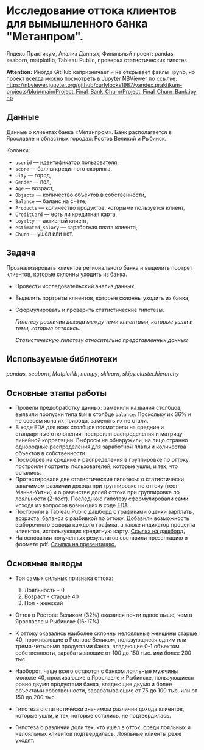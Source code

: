 # Исследование оттока клиентов для вымышленного банка "Метанпром".

Яндекс.Практикум, Анализ Данных, Финальный проект: pandas, seaborn, matplotlib, Tableau Public, проверка статистических гипотез

__Attention:__ Иногда GitHub капризничает и не открывает файлы .ipynb, но проект всегда можно посмотреть в Jupyter NBViewer по ссылке: https://nbviewer.jupyter.org/github/curlylocks1987/yandex.praktikum-projects/blob/main/Project_Final_Bank_Churn/Project_Final_Churn_Bank.ipynb


## Данные

Данные о клиентах банка «Метанпром». Банк располагается в Ярославле и областных городах: Ростов Великий и Рыбинск.

Колонки:

- `userid` — идентификатор пользователя,
- `score` — баллы кредитного скоринга,
- `City` — город,
- `Gender` — пол,
- `Age` — возраст,
- `Objects` — количество объектов в собственности,
- `Balance` — баланс на счёте,
- `Products` — количество продуктов, которыми пользуется клиент,
- `CreditCard` — есть ли кредитная карта,
- `Loyalty` — активный клиент,
- `estimated_salary` — заработная плата клиента,
- `Churn` — ушёл или нет.

## Задача

Проанализировать клиентов регионального банка и выделить портрет клиентов, которые склонны уходить из банка.

- Провести исследовательский анализ данных,
- Выделить портреты клиентов, которые склонны уходить из банка,
- Сформулировать и проверить статистические гипотезы.

    *Гипотезу различия дохода между теми клиентами, которые ушли и теми, которые остались.*

    *Статистическую гипотезу относительно представленных данных*

## Используемые библиотеки
*pandas*, *seaborn*, *Matplotlib*, *numpy*, *sklearn*, *skipy.cluster.hierarchy*

## Основные этапы работы

- Провели предобработку данных: заменили названия столбцов, выявили пропуски типа `NaN` в столбце `balance`. Поскольку их 36% и не совсем ясна их природа, заменять их не стали.
- В ходе EDA для всех столбцов посмотрели на средние и стандартные отклонения, построили распределения и матрицу линейной корреляции. Выбросы не обнаружили, на лицо странно однородные распределения для заработной платы и количества объектов в собственности. 
- Посмотрев на средние и распределения в группировке по оттоку, построили портреты пользователей, которые ушли, и тех, что остались.
- Протестировали две статистические гипотезы: о статистически заначимом различии дохода при группировке по оттоку (тест Манна-Уитни) и о равенстве долей оттока при группировке по лояльности (Z-тест). Последнюю гипотезу сформулировали сами исходя из вопросов возникших в ходе EDA.
- Построили в Tableau Public дашборд с графиками оценки зарплаты, возраста, баланса с разбивкой по оттоку. Добавили возможность выборочного вывода каждого графика, а также индикатор процента клиентов, использующих кредитную карту. [Ссылка на дашборд.](https://public.tableau.com/views/Metanprom_Churn/Dashboard1?:language=en&:display_count=y&publish=yes&:origin=viz_share_link)
- На основании полученных результатов составили презентацию в формате pdf. [Ссылка на презентацию.](https://github.com/curlylocks1987/yandex.praktikum-projects/blob/main/Project_Final_Bank_Churn/Churn_Final.pdf)

## Основные выводы

- Три самых сильных признака оттока:
    1. Лояльность - 0
    2. Возраст - старше 40
    3. Пол - женский
    
- Отток в Ростове Великом (32%) оказался почти вдвое выше, чем в Ярославле и Рыбинске (16-17%).
- К оттоку оказались наиболее склонны нелояльные женщины старше 40, проживающие в Ростове Великом, пользующиеся одним или тремя-четырьмя продуктами банка, владеющие 0-1 объектом собственности, зарабатывающие от 100 до 150 тыс. или более 200 тыс. 
- Наоборот, чаще всего остаются с банком лояльные мужчины моложе 40, проживающие в Ярославле и Рыбинске, пользующиеся ровно двумя продуктами банка, владеющие двумя и более объектами собственности, зарабатывающие от 75 до 100 тыс. или от 150 до 200 тыс.
- Гипотеза о статистически значимом различии дохода клиентов, которые ушли, и тех, которые остались, не подтвердилась.
- Гипотеза о различии доли тех, кто ушел в отток, среди лояльных и нелояльных клиентов подтвердилась. Лояльные клиенты реже уходят.

